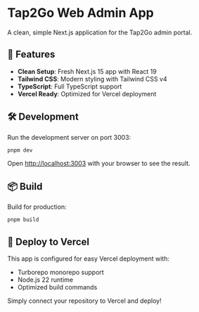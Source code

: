 # Tap2Go Web Admin App

A clean, simple Next.js application for the Tap2Go admin portal.

## 🚀 Features

- **Clean Setup**: Fresh Next.js 15 app with React 19
- **Tailwind CSS**: Modern styling with Tailwind CSS v4
- **TypeScript**: Full TypeScript support
- **Vercel Ready**: Optimized for Vercel deployment

## 🛠️ Development

Run the development server on port 3003:

```bash
pnpm dev
```

Open [http://localhost:3003](http://localhost:3003) with your browser to see the result.

## 📦 Build

Build for production:

```bash
pnpm build
```

## 🚀 Deploy to Vercel

This app is configured for easy Vercel deployment with:
- Turborepo monorepo support
- Node.js 22 runtime
- Optimized build commands

Simply connect your repository to Vercel and deploy!
